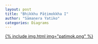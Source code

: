 ```yaml
---
layout: post
title: "Bhikkhu Pāṭimokkha I"
author: "Sāmaṇera Yatiko"
categories: Diagrams
---
```


[{% include img.html img="patimok.png" %}](/assets/maps/patimokkha.html)




